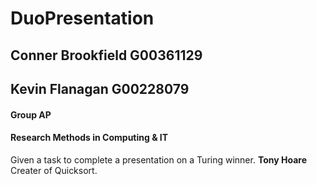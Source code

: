 # DuoPresentation

## Conner Brookfield G00361129
## Kevin Flanagan G00228079
#### Group AP

#### Research Methods in Computing & IT
Given a task to complete a presentation on a Turing winner. 
**Tony Hoare** Creater of Quicksort.


